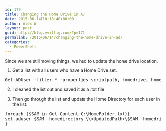 ```yaml
---
id: 179
title: Changing the Home Drive in AD
date: 2015-06-14T10:18:40+00:00
author: Alex W
layout: post
guid: http://blog.vvittig.com/?p=179
permalink: /2015/06/14/changing-the-home-drive-in-ad/
categories:
  - PowerShell
---
```

Since we are still moving things, we had to update the home drive location.

1. Get a list with all users who have a Home Drive set.

<pre class="lang:ps decode:true ">Get-ADUser -filter * -properties scriptpath, homedrive, homedirectory | ft Name, scriptpath, homedrive, homedirectory</pre>

2. I cleaned the list out and saved it as a .txt file

3. Then go through the list and update the Home Directory for each user in the list.

<pre class="lang:ps decode:true ">foreach ($SAM in Get-Content C:\HomeFolder.txt){
set-aduser $SAM -homedirectory \\&lt;UpdatedPath&gt;\$SAM -homedrive u:
}</pre>

&nbsp;